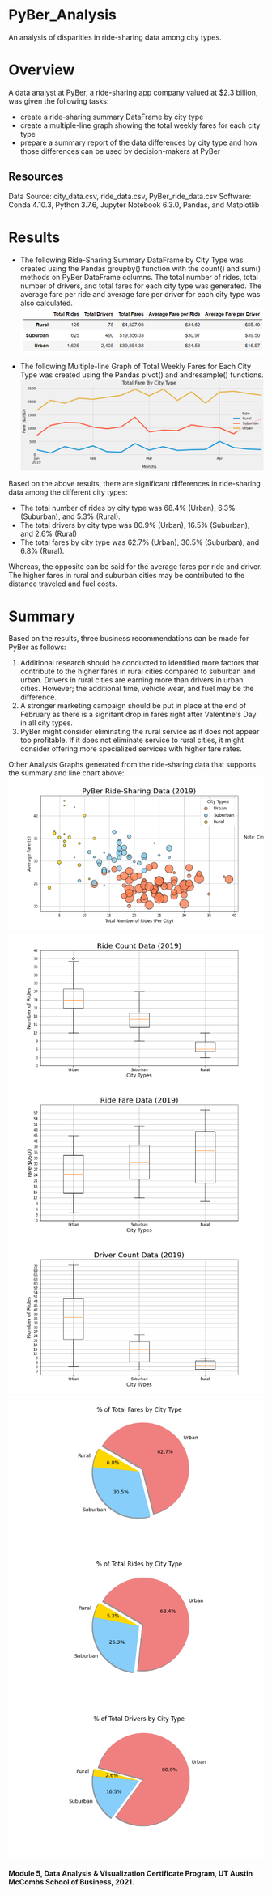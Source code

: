 # PyBer_Analysis

An analysis of disparities in ride-sharing data among city types.

# Overview
A data analyst at PyBer, a ride-sharing app company valued at $2.3 billion, was given the following tasks:
- create a ride-sharing summary DataFrame by city type 
- create a multiple-line graph showing the total weekly fares for each city type
- prepare a summary report of the data differences by city type and how those differences can be used by decision-makers at PyBer

## Resources
Data Source: city_data.csv, ride_data.csv, PyBer_ride_data.csv
Software: Conda 4.10.3, Python 3.7.6, Jupyter Notebook 6.3.0, Pandas, and Matplotlib

# Results
- The following Ride-Sharing Summary DataFrame by City Type was created using the Pandas groupby() function with the count() and sum() methods on PyBer DataFrame columns. The total number of rides, total number of drivers, and total fares for each city type was generated. The average fare per ride and average fare per driver for each city type was also calculated. 
![PyBer_sum_df.png](https://github.com/KimberlyCrawford/PyBer_Analysis/blob/main/Resources/PyBer_sum_df.png)

- The following Multiple-line Graph of Total Weekly Fares for Each City Type was created using the Pandas pivot() and andresample() functions.
![PyBer_fare_summary.png](https://github.com/KimberlyCrawford/PyBer_Analysis/blob/main/Resources/PyBer_fare_summary.png)

Based on the above results, there are significant differences in ride-sharing data among the different city types:
- The total number of rides by city type was 68.4% (Urban), 6.3% (Suburban), and 5.3% (Rural).
- The total drivers by city type was 80.9% (Urban), 16.5% (Suburban), and 2.6% (Rural)
- The total fares by city type was 62.7% (Urban), 30.5% (Suburban), and 6.8% (Rural).

Whereas, the opposite can be said for the average fares per ride and driver. The higher fares in rural and suburban cities may be contributed to the distance traveled and fuel costs.

# Summary
Based on the results, three business recommendations can be made for PyBer as follows:
1. Additional research should be conducted to identified more factors that contribute to the higher fares in rural cities compared to suburban and urban. Drivers in rural cities are earning more than drivers in urban cities. However; the additional time, vehicle wear, and fuel may be the difference. 
2. A stronger marketing campaign should be put in place at the end of February as there is a signifant drop in fares right after Valentine's Day in all city types.
3. PyBer might consider eliminating the rural service as it does not appear too profitable. If it does not eliminate service to rural cities, it might consider offering more specialized services with higher fare rates.

Other Analysis Graphs generated from the ride-sharing data that supports the summary and line chart above:
![Fig1.png](https://github.com/KimberlyCrawford/PyBer_Analysis/blob/main/analysis/Fig1.png)
![Fig2.png](https://github.com/KimberlyCrawford/PyBer_Analysis/blob/main/analysis/Fig2.png)
![Fig3.png](https://github.com/KimberlyCrawford/PyBer_Analysis/blob/main/analysis/Fig3.png)
![Fig4.png](https://github.com/KimberlyCrawford/PyBer_Analysis/blob/main/analysis/Fig4.png)
![Fig5.png](https://github.com/KimberlyCrawford/PyBer_Analysis/blob/main/analysis/Fig5.png)
![Fig6.png](https://github.com/KimberlyCrawford/PyBer_Analysis/blob/main/analysis/Fig6.png)
![Fig7.png](https://github.com/KimberlyCrawford/PyBer_Analysis/blob/main/analysis/Fig7.png)

#### Module 5, Data Analysis & Visualization Certificate Program, UT Austin McCombs School of Business, 2021.
